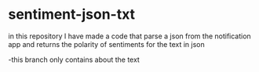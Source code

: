 # sentiment-json-txt
in this repository I have made a code that parse a json from the notification app and returns the polarity of sentiments for the text in json 

-this branch only contains about the text

